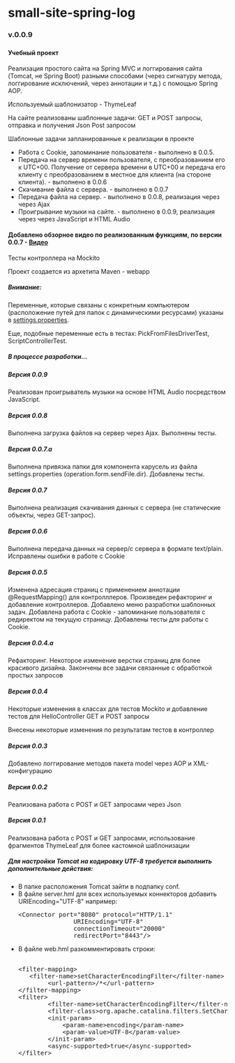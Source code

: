 # small-site-spring-log
<h3>v.0.0.9<h3>
<h4>Учебный проект</h4>

<p>Реализация простого сайта на Spring MVC и логгирования сайта (Tomcat, не Spring Boot) разными способами (через сигнатуру метода, логгирование исключений, через аннотации и т.д.) с помощью Spring AOP.</p>
<p>Используемый шаблонизатор - ThymeLeaf</p>
<p>На сайте реализованы шаблонные задачи: GET и POST запросы, отправка и получения Json Post запросом</p>
<p>Шаблонные задачи запланированные к реализации в проекте</p>
<ul>
<li>Работа с Cookie, запоминание пользователя - выполнено в 0.0.5.</li>
<li>Передача на сервер времени пользователя, с преобразованием его к UTC+00. Получение от сервера времени в UTC+00 
и передача его клиенту с преобразованием в местное для клиента (на стороне клиента). - выполнено в 0.0.6</li>
<li>Скачивание файла с сервера. - выполнено в 0.0.7</li>
<li>Передача файла на сервер. - выполнено в 0.0.8, реализация через через Ajax</li>
<li>Проигрывание музыки на сайте. - выполнено в 0.0.9, реализация через через JavaScript и HTML Audio</li>
</ul>

<h4>Добавлено обзорное видео по реализованным функциям, по версии 0.0.7 -  <a href="https://github.com/Novoselov-pavel/small-site-spring-log/blob/master/server_All.mp4">Видео</a></h4>

<p>Тесты контроллера на Mockito</p>
<p>Проект создается из архетипа Maven - webapp</p>
<h5>Внимание:</h5>
<p>Переменные, которые связаны с конкретным компьютером (расположение путей для папок с динамическими ресурсами)
указаны в <a href="https://github.com/Novoselov-pavel/small-site-spring-log/blob/master/src/main/resources/settings.properties">settings.properties</a>.</p>
<p>Еще, подобные переменные есть в тестах: PickFromFilesDriverTest, ScriptControllerTest.</p>

<h5>В процессе разработки...</h5>

<h5>Версия 0.0.9</h5>
<p>Реализован проигрыватель музыки на основе HTML Audio посредством JavaScript.
</p>

<h5>Версия 0.0.8</h5>
<p>Выполнена загрузка файлов на сервер через Ajax. Выполнены тесты.
</p>

<h5>Версия 0.0.7.a</h5>
<p>Выполнена привязка папки для компонента карусель из файла settings.properties (operation.form.sendFile.dir).
Добавлены тесты.
</p>

<h5>Версия 0.0.7</h5>
<p>Выполнена реализация скачивания данных с сервера (не статические объекты, через GET-запрос).
</p>

<h5>Версия 0.0.6</h5>
<p>Выполнена передача данных на сервер/с сервера в формате text/plain.
Исправлены ошибки в работе с Cookie
</p>


<h5>Версия 0.0.5</h5>
<p>Изменена адресация страниц с применением аннотации @RequestMapping() для контролллеров.
Произведен рефакторинг и добавление контроллеров.
Добавлено меню разработки шаблонных задач.
Добавлена работа с Cookie - запоминание пользователя с редиректом на текущую страницу.
Добавлены тесты для работы с Cookie.
</p>

<h5>Версия 0.0.4.a</h5>
<p>Рефакторинг. Некоторое изменение верстки страниц для более красивого дизайна. 
Закончены все задачи связанные с обработкой простых запросов</p>

<h5>Версия 0.0.4</h5>
<p>Некоторые изменения в классах для тестов Mockito и добавление тестов для HelloController GET и POST запросы</p>
<p>Внесены некоторые изменения по результатам тестов в контроллер</p>

<h5>Версия 0.0.3</h5>
<p>Добавлено логгирование методов пакета model через AOP и XML-конфигурацию</p>

<h5>Версия 0.0.2</h5>
<p>Реализована работа с POST и GET запросами через Json</p>

<h5>Версия 0.0.1</h5>
<p>Реализована работа с POST и GET запросами, использование фрагментов ThymeLeaf для более кастомной шаблонизации</p>


<h5>Для настройки Tomcat на кодировку UTF-8 требуется выполнить дополнительные действия:</h5>
<ul>
<li>В папке расположения Tomcat зайти в подпапку conf.</li>
<li>В файле server.hml для всех используемых коннекторов добавить URIEncoding="UTF-8" например:<pre>
&lt;Connector port=&quot;8080&quot; protocol=&quot;HTTP/1.1&quot;
               URIEncoding=&quot;UTF-8&quot;
               connectionTimeout=&quot;20000&quot;
               redirectPort=&quot;8443&quot;/&gt;
</pre>
</li>
<li>В файле web.hml разкомментировать строки:<pre>    
&lt;filter-mapping&gt;
   &lt;filter-name&gt;setCharacterEncodingFilter&lt;/filter-name&gt;
        &lt;url-pattern&gt;/*&lt;/url-pattern&gt;
&lt;/filter-mapping&gt;
&lt;filter&gt;
        &lt;filter-name&gt;setCharacterEncodingFilter&lt;/filter-name&gt;
        &lt;filter-class&gt;org.apache.catalina.filters.SetCharacterEncodingFilter&lt;/filter-class&gt;
        &lt;init-param&gt;
            &lt;param-name&gt;encoding&lt;/param-name&gt;
            &lt;param-value&gt;UTF-8&lt;/param-value&gt;
        &lt;/init-param&gt;
        &lt;async-supported&gt;true&lt;/async-supported&gt;
&lt;/filter&gt;
</pre>
</li> 
</ul>
